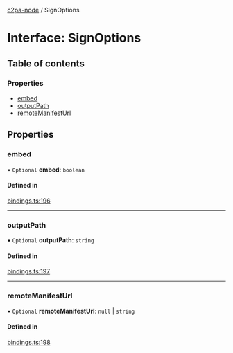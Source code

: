 [c2pa-node](../README.md) / SignOptions

# Interface: SignOptions

## Table of contents

### Properties

- [embed](SignOptions.md#embed)
- [outputPath](SignOptions.md#outputpath)
- [remoteManifestUrl](SignOptions.md#remotemanifesturl)

## Properties

### embed

• `Optional` **embed**: `boolean`

#### Defined in

[bindings.ts:196](https://github.com/contentauth/c2pa-node/blob/e386ca2/js-src/bindings.ts#L196)

___

### outputPath

• `Optional` **outputPath**: `string`

#### Defined in

[bindings.ts:197](https://github.com/contentauth/c2pa-node/blob/e386ca2/js-src/bindings.ts#L197)

___

### remoteManifestUrl

• `Optional` **remoteManifestUrl**: ``null`` \| `string`

#### Defined in

[bindings.ts:198](https://github.com/contentauth/c2pa-node/blob/e386ca2/js-src/bindings.ts#L198)
